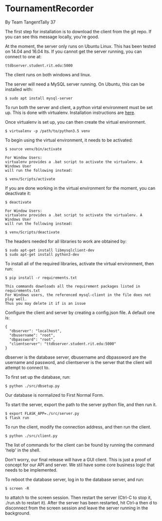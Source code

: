 # TournamentRecorder
By Team TangentTally 37

The first step for installation is to download the client from the git repo. If you can see this message locally, you're good.

At the moment, the server only runs on Ubuntu Linux. This has been tested on 14.04 and 16.04 lts. If you cannot get the server running, you can connect to one at:
    
    ttdbserver.student.rit.edu:5000

The client runs on both windows and linux.

The server will need a MySQL server running. On Ubuntu, this can be installed with:
    
    $ sudo apt install mysql-server

To run both the server and client, a python virtal environment must be set up. This is done with virtualenv. Installation instructions are [here](https://virtualenv.pypa.io/en/stable/installation/).

Once virtualenv is set up, you can then create the virtual environment.

    $ virtualenv -p /path/to/python3.5 venv

To begin using the virtual environment, it needs to be activated:

    $ source venv/bin/activate
	
	For Window Users:
	virtualenv provides a .bat script to activate the virtualenv. A Windows User
	will run the following instead:
	
	$ venv/Scripts/activate

If you are done working in the virtual environment for the moment, you can deactivate it:

    $ deactivate
	
	For Window Users:
	virtualenv provides a .bat script to activate the virtualenv. A Windows User
	will run the following instead:
	
	$ venv/Scripts/deactivate

The headers needed for all libraries to work are obtained by:

    $ sudo apt-get install libmysqlclient-dev
    $ sudo apt-get install python3-dev

To install all of the required libraries, activate the virtual environment, then run:

    $ pip install -r requirements.txt
	
	This commands downloads all the requirement packages listed in requirements.txt
	For Windows users, the referenced mysql-client in the file does not play well.
	Thus you may delete it if is an issue 

Configure the client and server by creating a config.json file. A default one is:

    {
      "dbserver": "localhost",
      "dbusername": "root",
      "dbpassword": "root",
      "clientserver": "ttdbserver.student.rit.edu:5000"
    }

dbserver is the database server, dbusername and dbpassword are the username and password, and clientserver is the server that the client will attempt to connect to.

To first set up the database, run:
    
    $ python ./src/dbsetup.py

Our database is normalized to First Normal Form.

To start the server, export the path to the server python file, and then run it.

    $ export FLASK_APP=./src/server.py
    $ flask run

To run the client, modify the connection address, and then run the client.

    $ python ./src/client.py

The list of commands for the client can be found by running the command 'help' in the shell. 

Don't worry, our final release will have a GUI client. This is just a proof of concept for our API and server. We stil have some core business logic that needs to be implemented.

To reboot the database server, log in to the database server, and run:

	$ screen -R

to attatch to the screen session. Then restart the server (Ctrl-C to stop it, ./run.sh to restart it). After the server has been restarted, hit Ctrl-a then d to disconnect from the screen session and leave the server running in the background.
